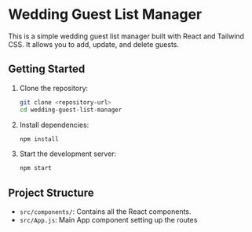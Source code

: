 # Wedding Guest List Manager

This is a simple wedding guest list manager built with React and Tailwind CSS. It allows you to add, update, and delete guests.

## Getting Started

1. Clone the repository:
    ```bash
    git clone <repository-url>
    cd wedding-guest-list-manager
    ```

2. Install dependencies:
    ```bash
    npm install
    ```

3. Start the development server:
    ```bash
    npm start
    ```

## Project Structure

- `src/components/`: Contains all the React components.
- `src/App.js`: Main App component setting up the routes






